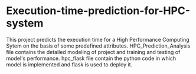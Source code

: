 # Execution-time-prediction-for-HPC-system
This project predicts the execution time for a High Performance Computing Sytem on the basis of some predefined attributes.
HPC_Prediction_Analysis file contains the detailed modeling of project and training and testing of model's performance.
hpc_flask file contain the python code in which model is implemented and flask is used to deploy it.
